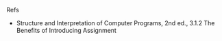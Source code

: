 Refs

 * Structure and Interpretation of Computer Programs, 2nd ed., 3.1.2 The
   Benefits of Introducing Assignment
